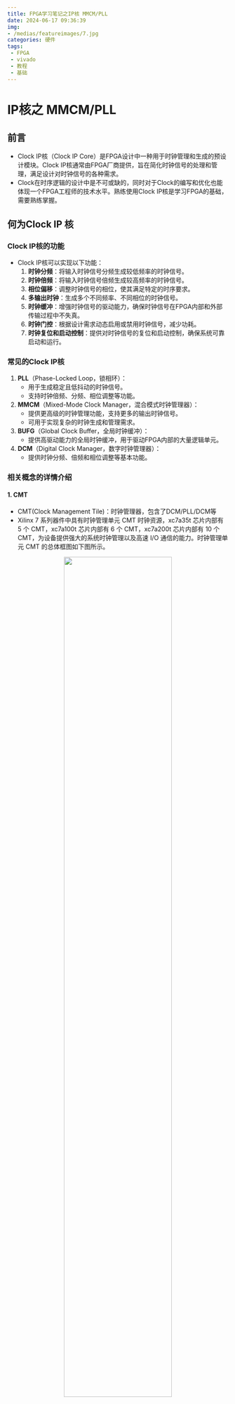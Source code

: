 ```yaml
---
title: FPGA学习笔记之IP核 MMCM/PLL
date: 2024-06-17 09:36:39
img:
- /medias/featureimages/7.jpg
categories: 硬件
tags:
 - FPGA
 - vivado
 - 教程
 - 基础
---
```


# IP核之 MMCM/PLL

## 前言

- Clock IP核（Clock IP Core）是FPGA设计中一种用于时钟管理和生成的预设计模块。Clock IP核通常由FPGA厂商提供，旨在简化时钟信号的处理和管理，满足设计对时钟信号的各种需求。
- Clock在时序逻辑的设计中是不可或缺的，同时对于Clock的编写和优化也能体现一个FPGA工程师的技术水平。熟练使用Clock IP核是学习FPGA的基础，需要熟练掌握。


## 何为Clock IP 核


### Clock IP核的功能

- Clock IP核可以实现以下功能：
    1. **时钟分频**：将输入时钟信号分频生成较低频率的时钟信号。
    2. **时钟倍频**：将输入时钟信号倍频生成较高频率的时钟信号。
    3. **相位偏移**：调整时钟信号的相位，使其满足特定的时序要求。
    4. **多输出时钟**：生成多个不同频率、不同相位的时钟信号。
    5. **时钟缓冲**：增强时钟信号的驱动能力，确保时钟信号在FPGA内部和外部传输过程中不失真。
    6. **时钟门控**：根据设计需求动态启用或禁用时钟信号，减少功耗。
    7. **时钟复位和启动控制**：提供对时钟信号的复位和启动控制，确保系统可靠启动和运行。

### 常见的Clock IP核

1. **PLL**（Phase-Locked Loop，锁相环）：
    - 用于生成稳定且低抖动的时钟信号。
    - 支持时钟倍频、分频、相位调整等功能。
2. **MMCM**（Mixed-Mode Clock Manager，混合模式时钟管理器）：
    - 提供更高级的时钟管理功能，支持更多的输出时钟信号。
    - 可用于实现复杂的时钟生成和管理需求。
3. **BUFG**（Global Clock Buffer，全局时钟缓冲）：
    - 提供高驱动能力的全局时钟缓冲，用于驱动FPGA内部的大量逻辑单元。
4. **DCM**（Digital Clock Manager，数字时钟管理器）：
    - 提供时钟分频、倍频和相位调整等基本功能。

### 相关概念的详情介绍

#### 1. CMT

- CMT(Clock Management Tile)：时钟管理器，包含了DCM/PLL/DCM等
- Xilinx 7 系列器件中具有时钟管理单元 CMT 时钟资源，xc7a35t 芯片内部有 5 个 CMT，xc7a100t 芯片内部有 6 个 CMT，xc7a200t 芯片内部有 10 个 CMT，为设备提供强大的系统时钟管理以及高速 I/O 通信的能力。时钟管理单元 CMT 的总体框图如下图所示。 

<div align="center">
<img src=./mmcm/1.png width=70%/>
</div>

- MMCM/PLL 的参考时钟输入可以是 IBUFG(CC)即具有时钟能力的 IO 输入、区域时钟 BUFR、全局时钟 BUFG、GT 收发器输出时钟、行时钟 BUFH 以及本地布线（不推荐使用本地布线来驱动时钟资源）。在最多的情况下，MMCM/PLL 的参考时钟输入都是来自 IBUFG(CC)即具有时钟能力的 IO 输入，本实验也是如此。MMCM/PLL 的输出可以驱动全局时钟 BUFG 和行时钟 BUFH 等等。BUFG 能够驱动整个器件内部的通用逻辑的所有时序单元的时钟端口。BUFG/BUFH/CMT 在一个时钟区域内的连接框图如下图所示。

<div align="center">
<img src=./mmcm/2.png width=80%/>
</div>

#### 2. 时钟缓冲器（Buffer）
- 从前文可知，时钟缓冲器（Buffer）是时钟管理单元 CMT 的一个重要组成部分。下面将介绍最常用的三种时钟缓冲器：IBUFG(CC)、BUFR 和 BUFG，并总结三者区别

- **IBUFG(CC) - 输入时钟缓冲器**
    - 功能：
        - IBUFG (Input BUFG) 是输入时钟缓冲器，用于将外部时钟信号引入FPGA内部。
    - 特点：
        - 将输入时钟信号引入FPGA的全局时钟网络。
        - 通常用于将来自板级的时钟信号（例如来自晶振或其他时钟源）直接传递给FPGA内部。
    - 应用：
        - 用于将外部时钟信号可靠地引入FPGA，以便在内部进一步处理或分配。
        - 提供稳定的时钟信号，避免外部噪声和信号失真。

- **BUFR - 区域时钟缓冲器**
    - 功能：
        - BUFR (Regional Clock Buffer) 是区域时钟缓冲器，用于在FPGA的特定区域内分配时钟信号。
    - 特点：
        - 仅限于在FPGA的一个区域（通常是一个时钟区域或时钟域）内分配时钟信号。
        - 支持时钟分频，可以根据需要对时钟信号进行分频。
    - 应用：
        - 用于需要在FPGA的特定区域内驱动时钟信号的应用场景。
        - 适用于局部时钟需求，例如一个逻辑模块或区域内的时钟分配。
- **BUFG - 全局时钟缓冲器**
    - 功能：
        - BUFG (Global Clock Buffer) 是全局时钟缓冲器，用于在整个FPGA芯片范围内分配时钟信号。
    - 特点：
        - 能够驱动FPGA内部的全局时钟网络，将时钟信号分配到整个FPGA芯片的所有逻辑单元。
        - 提供高驱动能力，确保时钟信号在全局范围内稳定传播。
    - 应用：
        - 用于需要在整个FPGA范围内分配时钟信号的应用场景。
        - 适用于驱动全局时钟、复位信号或其他需要全局分配的重要控制信号。

- **区别总结**

    - 作用范围：
        - IBUFG(CC)：用于将外部时钟信号引入FPGA。
        - BUFR：用于在FPGA的特定区域内分配时钟信号。
        - BUFG：用于在整个FPGA芯片范围内分配时钟信号。

    - 功能和用途：
        - IBUFG(CC)：引入并稳定外部时钟信号。
        - BUFR：局部区域时钟分配，支持时钟分频。
        - BUFG：全局时钟分配，高驱动能力。

    - 适用场景：
        - IBUFG(CC)：连接外部时钟源到FPGA内部。
        - BUFR：特定区域内的时钟需求，如分频或区域性时钟信号。
        - BUFG：全局时钟需求，如同步全局逻辑单元的时钟信号。

#### 3. MMCM和PLL
- 由上文介绍我们知道对于 Xilinx 7 系列的芯片一个 CMT 由一个 MMCM 和一个 PLL 组成。下面我们分别来看两者的关系。 

- **PLL(Phase Locked Loop)** ：
  - 为**锁相回路**或**锁相环**，用来统一整合时钟信号，使高频器件正常工作，如内存的存取资料等。PLL用于振荡器中的反馈技术。 许多电子设备要正常工作，通常需要外部的输入信号与内部的振荡信号同步。一般的晶振由于工艺与成本原因，做不到很高的频率，而在需要高频应用时，由相应的器件VCO，实现转成高频，但并不稳定，故利用锁相环路就可以实现稳定且高频的时钟信号。其具有时钟倍频、分频、相位偏移和可编程占空比的功能。
  - ![](./mmcm/3.png)
- **MMCM(Mixed Mode Clock Manager)**：
  - 混合模式时钟管理器， MMCM 功能是 PLL 的超集 ,在PLL的基础上加上了相位动态调整功能，因为PLL是模块电路，而动态调相是数字电路，所以叫Mixed Mode。MMCM是在Virtex-6中被引入的，而且Virtex-6中也只有MMCM。
  - ![](./mmcm/4.png)
- 由MMCM和PLL结构图我们可以直观看到MMCM和PLL的组成结构基本相同。
- MMCM（ Mixed-Mode Clock Manager）混合模式时钟管理器， MMCM 功能是 PLL 的超集，它是在 PLL的基础上加了相位动态调整功能， PLL 是模拟的，而动态调相是数字电路，所以称为混合模式。其相对于 PLL 的优势是相位可以动态调整，占用面积较大。 MMCM 主要用于驱动器件逻辑（ CLB、 DSP、 RAM 等）的时钟。 PLL 是和 IO 资源紧密绑定的，占用面积小，常用于为内存接口生成所需的时钟信号，但也具有与其他器件逻辑的连接，因此如果需要额外的功能，它们可以用作额外的时钟资源。



## IP 核配置实验步骤

### 一、创建工程
1. 打开 Vivado，新建一个工程。工程名为`ip_clk_wiz`。接下来添加 PLL IP 核。在 Vivado 软件的左侧`Flow Navigator`栏中单击`IP Catalog`
<div align="center">
<img src=./mmcm/5.png width=40%/>
</div>

### 二、搜索创建CLOCK IP
2. 打开`IP Catalog`窗口后，在搜索栏中输入`clock`关键字，可以看到 Vivado 已经自动查找出了与关键字匹配的 IP 核名称，如下图所示。双击`FPGA Features and Design`→`Clocking”下的“Clocking Wizard`
<div align="center">
<img src=./mmcm/6.png width=80%/>
</div>

### 三、配置 IP 核
3. 弹出 `Customize IP` 窗口，开始配置 IP 核
- 最上面的`Component Name`一栏设置该 IP 元件的名称，这里保持默认即可。在第一个`Clocking Options`选项卡中，`Primitive`选项用于选择是使用 MMCM 还是 PLL 来输出不同的时钟，对于我们的本次实验来说，MMCM 和 PLL 都可以完成，这里我们可以保持默认选择 MMCM。需要修改的是最下面的`Input Clock Information`一栏，把`Primary`时钟的输入频率修改为我们开发板的开发板上的晶振频率 50MHz，其他的设置保持默认即可，如下图所示。 
<div align="center">
<img src=./mmcm/7.png width=100%/>
</div>

- 接下来切换至`Output Clocks`选项卡，在`Output Clock`选项卡中，勾选前 4 个时钟，并且将其`Output Freq(MHz)`分别设置为 100、 100、 50、 25，注意，第 2 个 100MHz 时钟的相移`Phase(degrees)`一栏要设置为 180。其他设置保持默认即可，如下图所示：
<div align="center">
<img src=./mmcm/8.png width=100%/>
</div>

- `Port Renaming`选项卡主要是对一些控制信号的重命名。这里我们只用到了锁定指示 locked 信号，其名称保持默认即可，如下图所示。 
<div align="center">
<img src=./mmcm/9.png width=80%/>
</div>

- `MMCM Setting`选项卡展示了对整个 MMCM/PLL 的最终配置参数，这些参数都是根据之前用户输入的时钟需求由 Vivado 来自动配置，Vivado 已经对参数进行了最优的配置，在绝大多数情况下都不需要用户对它们进行更改，也不建议更改，所以这一步保持默认即可，如下图所示。 
<div align="center">
<img src=./mmcm/10.png width=80%/>
</div>

- 最后的`Summary`选项卡是对前面所有配置的一个总结，在这里我们直接点击`OK`按钮即可，如下图所示。 
<div align="center">
<img src=./mmcm/11.png width=80%/>
</div>

### 四、生成 IP 核
4. 配置完成后，弹出了`Generate Output Products`窗口，点击`Generate`按钮，开始生成 IP 核。
<div align="center">
<img src=./mmcm/12.png width=50%/>
</div>

### 五、等待综合
5. 在`Design Run`窗口的`Out-of-Context Module Runs`一栏中出现了该 IP 核对应的 run `clk_wiz_0_synth_1`，其综合过程独立于顶层设计的综合，所以在我们可以看到其正在综合，如下图所示。 
<div align="center">
<img src=./mmcm/13.png width=60%/>
</div>


### 六、拷贝例化模板代码
6. 综合完成后，便可开始编写代码。首先查看IP核的例化模板。在`Source` 窗口中的`IP Sources`选项卡中，依次用鼠标单击展开`IP`-`clk_wiz_0`-`Instantitation Template`，我们可以看到`clk_wiz.veo`文件，它是由 IP 核自动生成的只读的 verilog 例化模板文件，双击就可以打开它，在例化时钟 IP 核模块的时钟，可以直接从这里拷贝，如下图所示 :

<div align="center">
<img src=./mmcm/14.png width=90%/>
</div>

- 模板文件里有例化 IP 核的模板，如下所示：
```verilog
 clk_wiz_0 instance_name
   (
    // Clock out ports
    .clk_out1(clk_out1),     // output clk_out1
    .clk_out2(clk_out2),     // output clk_out2
    .clk_out3(clk_out3),     // output clk_out3
    .clk_out4(clk_out4),     // output clk_out4
    // Status and control signals
    .resetn(resetn), // input resetn
    .locked(locked),       // output locked
   // Clock in ports
    .clk_in1(clk_in1));      // input clk_in1
```


### 七、创建源文件
7. 创建一个 verilog 源文件，其名称为 ip_clk_wiz.v，代码如下： 
```verilog
module clk_wiz(
    input  sys_clk,
    input  sys_rst_n,

    output clk_out1,
    output clk_out2,
    output clk_out3,
    output clk_out4,
    output locked);

    clk_wiz_0 instance_name
   (
    // Clock out ports
    .clk_out1(clk_out1),     // output clk_out1
    .clk_out2(clk_out2),     // output clk_out2
    .clk_out3(clk_out3),     // output clk_out3
    .clk_out4(clk_out4),     // output clk_out4
    // Status and control signals
    .resetn(sys_rst_n), // input resetn
    .locked(locked),       // output locked
   // Clock in ports
    .clk_in1(sys_clk));      // input clk_in1

endmodule
```

- 它将 IP 核例化后，加上了输入输出，其原理图如下：
<div align="center">
<img src=./mmcm/15.png width=70%/>
</div>


### 八、创建仿真文件并模拟
8. 最后，仿真模拟。创建一个`tb_clk_wiz.v`的仿真文件，仿真代码编写如下：
```verilog
`timescale 1ns / 1ps

module tb_clk_wiz();
reg  sys_clk;
reg  sys_rst_n;

wire clk_out1;
wire clk_out2;
wire clk_out3;
wire clk_out4;
wire locked;

clk_wiz clk_wiz_inst(
   .sys_clk(sys_clk),
   .sys_rst_n(sys_rst_n),
   .clk_out1(clk_out1),
   .clk_out2(clk_out2),
   .clk_out3(clk_out3),
   .clk_out4(clk_out4),
   .locked(locked)
);

initial begin 
   sys_clk = 1'b0;
   sys_rst_n = 1'b0;
   #200
   sys_rst_n = 1'b1;

end

always #10 sys_clk = ~sys_clk;

endmodule
```

- 仿真波形如下：
<div align="center">
<img src=./mmcm/16.png width=100%/>
</div>

- 由上图可知，`locked` 信号拉高之后，锁相环开始输出 4 个稳定的时钟。`clk_100m` 和 `clk_100m_180deg` 周期都为 `10ns`，即时钟频率都为 100Mhz，但两个时钟相位偏移 180 度，所以这两个时钟刚好反相；`clk_50m` 周期为 20ns，时钟频率为 50Mhz；`clk_25m` 周期为 40ns，时钟频率为 25Mhz。也就是说，结果符合预期。